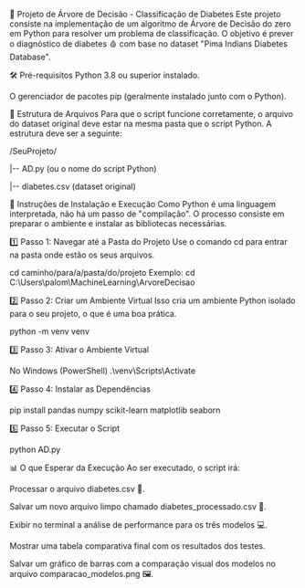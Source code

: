 🌳 Projeto de Árvore de Decisão - Classificação de Diabetes
Este projeto consiste na implementação de um algoritmo de Árvore de Decisão do zero em Python para resolver um problema de classificação. O objetivo é prever o diagnóstico de diabetes 🩸 com base no dataset "Pima Indians Diabetes Database".

🛠️ Pré-requisitos
Python 3.8 ou superior instalado.

O gerenciador de pacotes pip (geralmente instalado junto com o Python).

📁 Estrutura de Arquivos
Para que o script funcione corretamente, o arquivo do dataset original deve estar na mesma pasta que o script Python. A estrutura deve ser a seguinte:

/SeuProjeto/

|-- AD.py             (ou o nome do script Python)

|-- diabetes.csv      (dataset original)

🚀 Instruções de Instalação e Execução
Como Python é uma linguagem interpretada, não há um passo de "compilação". O processo consiste em preparar o ambiente e instalar as bibliotecas necessárias.

1️⃣ Passo 1: Navegar até a Pasta do Projeto
Use o comando cd para entrar na pasta onde estão os seus arquivos.

cd caminho/para/a/pasta/do/projeto
Exemplo: cd C:\Users\palom\MachineLearning\ArvoreDecisao

2️⃣ Passo 2: Criar um Ambiente Virtual
Isso cria um ambiente Python isolado para o seu projeto, o que é uma boa prática.

python -m venv venv

3️⃣ Passo 3: Ativar o Ambiente Virtual

No Windows (PowerShell)
.\venv\Scripts\Activate

4️⃣ Passo 4: Instalar as Dependências

pip install pandas numpy scikit-learn matplotlib seaborn

5️⃣ Passo 5: Executar o Script

python AD.py

📊 O que Esperar da Execução
Ao ser executado, o script irá:

Processar o arquivo diabetes.csv 🔄.

Salvar um novo arquivo limpo chamado diabetes_processado.csv 💾.

Exibir no terminal a análise de performance para os três modelos 💻.

Mostrar uma tabela comparativa final com os resultados dos testes.

Salvar um gráfico de barras com a comparação visual dos modelos no arquivo comparacao_modelos.png 🖼️.
